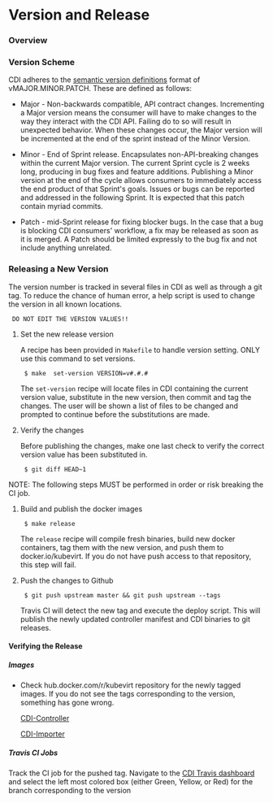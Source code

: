 # Version and Release

### Overview

### Version Scheme

CDI adheres to the [semantic version definitions](https://semver.org/) format of vMAJOR.MINOR.PATCH.  These are defined as follows:

- Major - Non-backwards compatible, API contract changes.  Incrementing a Major version means the consumer will have to make changes to the way they interact with the CDI API.  Failing do to so will result in unexpected behavior.  When these changes occur, the Major version will be incremented at the end of the sprint instead of the Minor Version.

- Minor - End of Sprint release. Encapsulates non-API-breaking changes within the current Major version.  The current Sprint cycle is 2 weeks long, producing in bug fixes and feature additions.  Publishing a Minor version at the end of the cycle allows consumers to immediately access the end product of that Sprint's goals. Issues or bugs can be reported and addressed in the following Sprint.  It is expected that this patch contain myriad commits.

- Patch - mid-Sprint release for fixing blocker bugs. In the case that a bug is blocking CDI consumers' workflow, a fix may be released as soon as it is merged.  A Patch should be limited expressly to the bug fix and not include anything unrelated.

### Releasing a New Version

 The version number is tracked in several files in CDI as well as through a git tag.  To reduce the chance of human error, a help script is used to change the version in all known locations.

     DO NOT EDIT THE VERSION VALUES!!

1. Set the new release version

    A recipe has been provided in `Makefile` to handle version setting. ONLY use this command to set versions.

        $ make  set-version VERSION=v#.#.#

    The `set-version` recipe will locate files in CDI containing the current version value, substitute in the new version, then commit and tag the changes.  The user will be shown a list of files to be changed and prompted to continue before the substitutions are made.

1. Verify the changes

    Before publishing the changes, make one last check to verify the correct version value has been substituted in.

        $ git diff HEAD~1

NOTE: The following steps MUST be performed in order or risk breaking the CI job.

1. Build and publish the docker images

        $ make release

    The `release` recipe will compile fresh binaries, build new docker containers, tag them with the new version, and push them to docker.io/kubevirt. If you do not have push access to that repository, this step will fail.

1. Push the changes to Github

        $ git push upstream master && git push upstream --tags

   Travis CI will detect the new tag and execute the deploy script.  This will publish the newly updated controller manifest and CDI binaries to git releases.


#### Verifying the Release

##### Images

-  Check hub.docker.com/r/kubevirt repository for the newly tagged images. If you do not see the tags corresponding to the version, something has gone wrong.

   [CDI-Controller](https://hub.docker.com/r/kubevirt/cdi-controller/tags/)

   [CDI-Importer](https://hub.docker.com/r/kubevirt/cdi-importer/)

##### Travis CI Jobs

Track the CI job for the pushed tag.  Navigate to the [CDI Travis dashboard](https://travis-ci.org/kubevirt/containerized-data-importer/branches) and select the left most colored box (either Green, Yellow, or Red) for the branch corresponding to the version 
